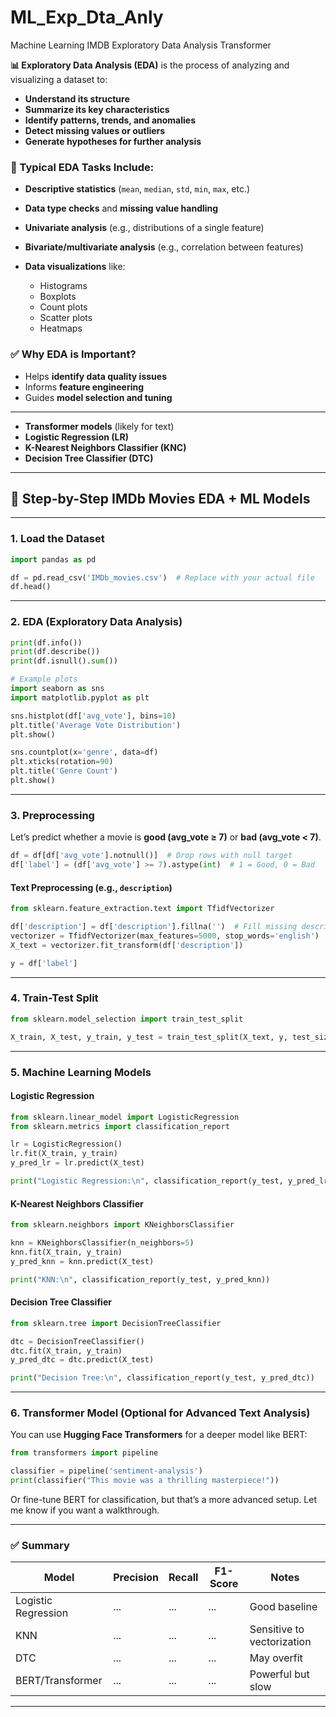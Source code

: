 # ML_Exp_Dta_Anly
Machine Learning IMDB Exploratory Data Analysis Transformer

**📊 Exploratory Data Analysis (EDA)** is the process of analyzing and visualizing a dataset to:
* **Understand its structure**
* **Summarize its key characteristics**
* **Identify patterns, trends, and anomalies**
* **Detect missing values or outliers**
* **Generate hypotheses for further analysis**

### 🧰 Typical EDA Tasks Include:
* **Descriptive statistics** (`mean`, `median`, `std`, `min`, `max`, etc.)
* **Data type checks** and **missing value handling**
* **Univariate analysis** (e.g., distributions of a single feature)
* **Bivariate/multivariate analysis** (e.g., correlation between features)
* **Data visualizations** like:

  * Histograms
  * Boxplots
  * Count plots
  * Scatter plots
  * Heatmaps

### ✅ Why EDA is Important?
* Helps **identify data quality issues**
* Informs **feature engineering**
* Guides **model selection and tuning**

---

* **Transformer models** (likely for text)
* **Logistic Regression (LR)**
* **K-Nearest Neighbors Classifier (KNC)**
* **Decision Tree Classifier (DTC)**

---

## 📁 Step-by-Step IMDb Movies EDA + ML Models

---

### 1. **Load the Dataset**

```python
import pandas as pd

df = pd.read_csv('IMDb_movies.csv')  # Replace with your actual file
df.head()
```

---

### 2. **EDA (Exploratory Data Analysis)**

```python
print(df.info())
print(df.describe())
print(df.isnull().sum())

# Example plots
import seaborn as sns
import matplotlib.pyplot as plt

sns.histplot(df['avg_vote'], bins=10)
plt.title('Average Vote Distribution')
plt.show()

sns.countplot(x='genre', data=df)
plt.xticks(rotation=90)
plt.title('Genre Count')
plt.show()
```

---

### 3. **Preprocessing**

Let’s predict whether a movie is **good (avg\_vote ≥ 7)** or **bad (avg\_vote < 7)**.

```python
df = df[df['avg_vote'].notnull()]  # Drop rows with null target
df['label'] = (df['avg_vote'] >= 7).astype(int)  # 1 = Good, 0 = Bad
```

#### Text Preprocessing (e.g., `description`)

```python
from sklearn.feature_extraction.text import TfidfVectorizer

df['description'] = df['description'].fillna('')  # Fill missing descriptions
vectorizer = TfidfVectorizer(max_features=5000, stop_words='english')
X_text = vectorizer.fit_transform(df['description'])

y = df['label']
```

---

### 4. **Train-Test Split**

```python
from sklearn.model_selection import train_test_split

X_train, X_test, y_train, y_test = train_test_split(X_text, y, test_size=0.2, random_state=42)
```

---

### 5. **Machine Learning Models**

#### Logistic Regression

```python
from sklearn.linear_model import LogisticRegression
from sklearn.metrics import classification_report

lr = LogisticRegression()
lr.fit(X_train, y_train)
y_pred_lr = lr.predict(X_test)

print("Logistic Regression:\n", classification_report(y_test, y_pred_lr))
```

#### K-Nearest Neighbors Classifier

```python
from sklearn.neighbors import KNeighborsClassifier

knn = KNeighborsClassifier(n_neighbors=5)
knn.fit(X_train, y_train)
y_pred_knn = knn.predict(X_test)

print("KNN:\n", classification_report(y_test, y_pred_knn))
```

#### Decision Tree Classifier

```python
from sklearn.tree import DecisionTreeClassifier

dtc = DecisionTreeClassifier()
dtc.fit(X_train, y_train)
y_pred_dtc = dtc.predict(X_test)

print("Decision Tree:\n", classification_report(y_test, y_pred_dtc))
```

---

### 6. **Transformer Model (Optional for Advanced Text Analysis)**

You can use **Hugging Face Transformers** for a deeper model like BERT:

```python
from transformers import pipeline

classifier = pipeline('sentiment-analysis')
print(classifier("This movie was a thrilling masterpiece!"))
```

Or fine-tune BERT for classification, but that’s a more advanced setup. Let me know if you want a walkthrough.

---

### ✅ Summary

| Model               | Precision | Recall | F1-Score | Notes                      |
| ------------------- | --------- | ------ | -------- | -------------------------- |
| Logistic Regression | ...       | ...    | ...      | Good baseline              |
| KNN                 | ...       | ...    | ...      | Sensitive to vectorization |
| DTC                 | ...       | ...    | ...      | May overfit                |
| BERT/Transformer    | ...       | ...    | ...      | Powerful but slow          |

---
